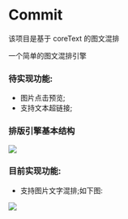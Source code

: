 # Commit

该项目是基于 coreText 的图文混排

一个简单的图文混排引擎



### 待实现功能:

* 图片点击预览;
* 支持文本超链接;


### 排版引擎基本结构

![](http://o9zpq25pv.bkt.clouddn.com/blog/coreText/coreTextDemoStructre.png?imageMogr2/thumbnail/500x)

### 目前实现功能:

* 支持图片文字混排;如下图:

![](http://o9zpq25pv.bkt.clouddn.com/Snip20170814_89.png?imageMogr2/thumbnail/500x)

